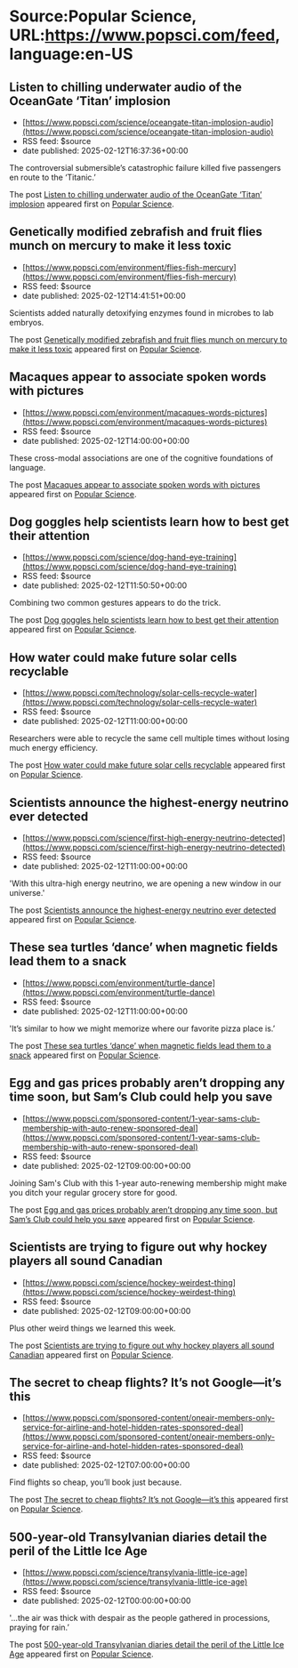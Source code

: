 # Source:Popular Science, URL:https://www.popsci.com/feed, language:en-US

## Listen to chilling underwater audio of the OceanGate ‘Titan’ implosion
 - [https://www.popsci.com/science/oceangate-titan-implosion-audio](https://www.popsci.com/science/oceangate-titan-implosion-audio)
 - RSS feed: $source
 - date published: 2025-02-12T16:37:36+00:00

<p>The controversial submersible’s catastrophic failure killed five passengers en route to the ‘Titanic.’</p>
<p>The post <a href="https://www.popsci.com/science/oceangate-titan-implosion-audio/">Listen to chilling underwater audio of the OceanGate ‘Titan’ implosion</a> appeared first on <a href="https://www.popsci.com">Popular Science</a>.</p>

## Genetically modified zebrafish and fruit flies munch on mercury to make it less toxic
 - [https://www.popsci.com/environment/flies-fish-mercury](https://www.popsci.com/environment/flies-fish-mercury)
 - RSS feed: $source
 - date published: 2025-02-12T14:41:51+00:00

<p>Scientists added naturally detoxifying enzymes found in microbes to lab embryos.</p>
<p>The post <a href="https://www.popsci.com/environment/flies-fish-mercury/">Genetically modified zebrafish and fruit flies munch on mercury to make it less toxic</a> appeared first on <a href="https://www.popsci.com">Popular Science</a>.</p>

## Macaques appear to associate spoken words with pictures
 - [https://www.popsci.com/environment/macaques-words-pictures](https://www.popsci.com/environment/macaques-words-pictures)
 - RSS feed: $source
 - date published: 2025-02-12T14:00:00+00:00

<p>These cross-modal associations are one of the cognitive foundations of language.</p>
<p>The post <a href="https://www.popsci.com/environment/macaques-words-pictures/">Macaques appear to associate spoken words with pictures</a> appeared first on <a href="https://www.popsci.com">Popular Science</a>.</p>

## Dog goggles help scientists learn how to best get their attention
 - [https://www.popsci.com/science/dog-hand-eye-training](https://www.popsci.com/science/dog-hand-eye-training)
 - RSS feed: $source
 - date published: 2025-02-12T11:50:50+00:00

<p>Combining two common gestures appears to do the trick.</p>
<p>The post <a href="https://www.popsci.com/science/dog-hand-eye-training/">Dog goggles help scientists learn how to best get their attention</a> appeared first on <a href="https://www.popsci.com">Popular Science</a>.</p>

## How water could make future solar cells recyclable
 - [https://www.popsci.com/technology/solar-cells-recycle-water](https://www.popsci.com/technology/solar-cells-recycle-water)
 - RSS feed: $source
 - date published: 2025-02-12T11:00:00+00:00

<p>Researchers were able to recycle the same cell multiple times without losing much energy efficiency.</p>
<p>The post <a href="https://www.popsci.com/technology/solar-cells-recycle-water/">How water could make future solar cells recyclable</a> appeared first on <a href="https://www.popsci.com">Popular Science</a>.</p>

## Scientists announce the highest-energy neutrino ever detected
 - [https://www.popsci.com/science/first-high-energy-neutrino-detected](https://www.popsci.com/science/first-high-energy-neutrino-detected)
 - RSS feed: $source
 - date published: 2025-02-12T11:00:00+00:00

<p>'With this ultra-high energy neutrino, we are opening a new window in our universe.'</p>
<p>The post <a href="https://www.popsci.com/science/first-high-energy-neutrino-detected/">Scientists announce the highest-energy neutrino ever detected</a> appeared first on <a href="https://www.popsci.com">Popular Science</a>.</p>

## These sea turtles ‘dance’ when magnetic fields lead them to a snack
 - [https://www.popsci.com/environment/turtle-dance](https://www.popsci.com/environment/turtle-dance)
 - RSS feed: $source
 - date published: 2025-02-12T11:00:00+00:00

<p>'It’s similar to how we might memorize where our favorite pizza place is.’</p>
<p>The post <a href="https://www.popsci.com/environment/turtle-dance/">These sea turtles ‘dance’ when magnetic fields lead them to a snack</a> appeared first on <a href="https://www.popsci.com">Popular Science</a>.</p>

## Egg and gas prices probably aren’t dropping any time soon, but Sam’s Club could help you save
 - [https://www.popsci.com/sponsored-content/1-year-sams-club-membership-with-auto-renew-sponsored-deal](https://www.popsci.com/sponsored-content/1-year-sams-club-membership-with-auto-renew-sponsored-deal)
 - RSS feed: $source
 - date published: 2025-02-12T09:00:00+00:00

<p>Joining Sam's Club with this 1-year auto-renewing membership might make you ditch your regular grocery store for good.</p>
<p>The post <a href="https://www.popsci.com/sponsored-content/1-year-sams-club-membership-with-auto-renew-sponsored-deal/">Egg and gas prices probably aren&#8217;t dropping any time soon, but Sam&#8217;s Club could help you save</a> appeared first on <a href="https://www.popsci.com">Popular Science</a>.</p>

## Scientists are trying to figure out why hockey players all sound Canadian
 - [https://www.popsci.com/science/hockey-weirdest-thing](https://www.popsci.com/science/hockey-weirdest-thing)
 - RSS feed: $source
 - date published: 2025-02-12T09:00:00+00:00

<p>Plus other weird things we learned this week.</p>
<p>The post <a href="https://www.popsci.com/science/hockey-weirdest-thing/">Scientists are trying to figure out why hockey players all sound Canadian</a> appeared first on <a href="https://www.popsci.com">Popular Science</a>.</p>

## The secret to cheap flights? It’s not Google—it’s this
 - [https://www.popsci.com/sponsored-content/oneair-members-only-service-for-airline-and-hotel-hidden-rates-sponsored-deal](https://www.popsci.com/sponsored-content/oneair-members-only-service-for-airline-and-hotel-hidden-rates-sponsored-deal)
 - RSS feed: $source
 - date published: 2025-02-12T07:00:00+00:00

<p>Find flights so cheap, you’ll book just because.</p>
<p>The post <a href="https://www.popsci.com/sponsored-content/oneair-members-only-service-for-airline-and-hotel-hidden-rates-sponsored-deal/">The secret to cheap flights? It’s not Google—it’s this</a> appeared first on <a href="https://www.popsci.com">Popular Science</a>.</p>

## 500-year-old Transylvanian diaries detail the peril of the Little Ice Age
 - [https://www.popsci.com/science/transylvania-little-ice-age](https://www.popsci.com/science/transylvania-little-ice-age)
 - RSS feed: $source
 - date published: 2025-02-12T00:00:00+00:00

<p>'...the air was thick with despair as the people gathered in processions, praying for rain.’</p>
<p>The post <a href="https://www.popsci.com/science/transylvania-little-ice-age/">500-year-old Transylvanian diaries detail the peril of the Little Ice Age</a> appeared first on <a href="https://www.popsci.com">Popular Science</a>.</p>

